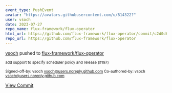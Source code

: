 ```yaml
---
event_type: PushEvent
avatar: "https://avatars.githubusercontent.com/u/814322?"
user: vsoch
date: 2023-07-27
repo_name: flux-framework/flux-operator
html_url: https://github.com/flux-framework/flux-operator/commit/c2d0d6e8156c24b0e6b1f0ecbdffb4609ef6bc1f
repo_url: https://github.com/flux-framework/flux-operator
---
```


<a href='https://github.com/vsoch' target='_blank'>vsoch</a> pushed to <a href='https://github.com/flux-framework/flux-operator' target='_blank'>flux-framework/flux-operator</a>

<small>add support to specify scheduler policy and release (#197)

Signed-off-by: vsoch <vsoch@users.noreply.github.com>
Co-authored-by: vsoch <vsoch@users.noreply.github.com></small>

<a href='https://github.com/flux-framework/flux-operator/commit/c2d0d6e8156c24b0e6b1f0ecbdffb4609ef6bc1f' target='_blank'>View Commit</a>